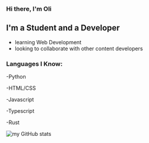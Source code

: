 ### Hi there, I'm Oli

## I'm a Student and a Developer

- learning Web Development
- looking to collaborate with other content developers

### Languages I Know:
-Python

-HTML/CSS

-Javascript

-Typescript

-Rust

![my GitHub stats](https://github-readme-stats.vercel.app/api?username=oliiiiiiiiiiiii&count_private=true&show_icons=true&theme=radical)
